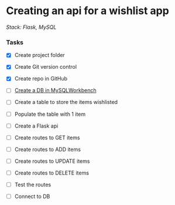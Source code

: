 # Creating an api for a wishlist app
*Stack: Flask, MySQL*

### Tasks
- [x] Create project folder
- [x] Create Git version control
- [x] Create repo in GitHub
- [ ] [Create a DB in MySQLWorkbench](/docs/create_db_mysql.md)
- [ ] Create a table to store the items wishlisted
- [ ] Populate the table with 1 item
- [ ] Create a Flask api
- [ ] Create routes to GET items
- [ ] Create routes to ADD items
- [ ] Create routes to UPDATE items
- [ ] Create routes to DELETE items
- [ ] Test the routes
- [ ] Connect to DB

